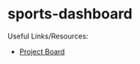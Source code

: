 # sports-dashboard

Useful Links/Resources:
- [Project Board](https://trello.com/b/GARk6EYK/sports-dashboard)
